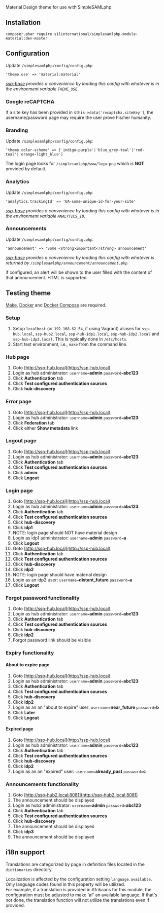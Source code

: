 Material Design theme for use with SimpleSAMLphp 

## Installation

```
composer.phar require silinternational/simplesamlphp-module-material:dev-master
```

## Configuration

Update `/simplesamlphp/config/config.php`:

```
'theme.use' => 'material:material'
```

_[ssp-base](https://github.com/silinternational/ssp-base) provides a convenience by loading this config with whatever is in the environment variable `THEME_USE`._

### Google reCAPTCHA
If a site key has been provided in `$this->data['recaptcha.siteKey']`, the 
username/password page may require the user prove his/her humanity.

### Branding
Update `/simplesamlphp/config/config.php`:

```
'theme.color-scheme' => ['indigo-purple'|'blue_grey-teal'|'red-teal'|'orange-light_blue']
```

The login page looks for `/simplesamlphp/www/logo.png` which is **NOT** provided by default.

### Analytics
Update `/simplesamlphp/config/config.php`:

```
'analytics.trackingId' => 'UA-some-unique-id-for-your-site'
```

_[ssp-base](https://github.com/silinternational/ssp-base) provides a convenience by loading this config with whatever is in the environment variable `ANALYTICS_ID`._

### Announcements
Update `/simplesamlphp/config/config.php`:

```
'announcement' => 'Some <strong>important</strong> announcement'
```

_[ssp-base](https://github.com/silinternational/ssp-base) provides a convenience by loading this config with whatever is returned by `/simplesamlphp/announcement/announcement.php`._

If configured, an alert will be shown to the user filled with the content of that announcement.  HTML is supported.

## Testing theme

[Make](https://www.gnu.org/software/make/), [Docker](https://www.docker.com/products/overview) and 
[Docker Compose](https://docs.docker.com/compose/install/) are required.

### Setup 

1. Setup `localhost` (or `192.168.62.54`, if using Vagrant) aliases for `ssp-hub.local`, `ssp-hub2.local`, `ssp-hub-idp1.local`, `ssp-hub-idp2.local` and `ssp-hub-idp3.local`.  This is typically done in `/etc/hosts`.
2. Start test environment, i.e., `make` from the command line.

### Hub page
1. Goto [http://ssp-hub.local](http://ssp-hub.local)
2. Login as hub administrator: `username=`**admin** `password=`**abc123**
3. Click **Authentication** tab
4. Click **Test configured authentication sources**
5. Click **hub-discovery**

### Error page
1. Goto [http://ssp-hub.local](http://ssp-hub.local)
2. Login as hub administrator: `username=`**admin** `password=`**abc123**
3. Click **Federation** tab
4. Click either **Show metadata** link

### Logout page
1. Goto [http://ssp-hub.local](http://ssp-hub.local)
2. Login as hub administrator: `username=`**admin** `password=`**abc123**
3. Click **Authentication** tab
4. Click **Test configured authentication sources**
5. Click **admin**
6. Click **Logout**

### Login page
1. Goto [http://ssp-hub.local](http://ssp-hub.local)
2. Login as hub administrator: `username=`**admin** `password=`**abc123**
3. Click **Authentication** tab
4. Click **Test configured authentication sources**
5. Click **hub-discovery**
6. Click **idp1**
7. NOTE: login page should NOT have material design
8. Login as idp1 administrator: `username=`**admin** `password=`**a**
9. Click **Logout**
10. Goto [http://ssp-hub.local](http://ssp-hub.local)
11. Click **Authentication** tab
12. Click **Test configured authentication sources**
13. Click **hub-discovery**
14. Click **idp2**
15. NOTE: login page should have material design
16. Login as an idp2 user: `username=`**distant_future** `password=`**a**
17. Click **Logout**

### Forgot password functionality
1. Goto [http://ssp-hub.local](http://ssp-hub.local)
2. Login as hub administrator: `username=`**admin** `password=`**abc123**
3. Click **Authentication** tab
4. Click **Test configured authentication sources**
5. Click **hub-discovery**
6. Click **idp2**
7. Forgot password link should be visible

### Expiry functionality
#### About to expire page
1. Goto [http://ssp-hub.local](http://ssp-hub.local)
2. Login as hub administrator: `username=`**admin** `password=`**abc123**
3. Click **Authentication** tab
4. Click **Test configured authentication sources**
5. Click **hub-discovery**
6. Click **idp2**
7. Login as an an "about to expire" user: `username=`**near_future** `password=`**b**
8. Click **Later**
9. Click **Logout**

#### Expired page
1. Goto [http://ssp-hub.local](http://ssp-hub.local)
2. Login as hub administrator: `username=`**admin** `password=`**abc123**
3. Click **Authentication** tab
4. Click **Test configured authentication sources**
5. Click **hub-discovery**
6. Click **idp2**
7. Login as an an "expired" user: `username=`**already_past** `password=`**c**

### Announcements functionality
1. Goto [http://ssp-hub2.local:8081](http://ssp-hub2.local:8081)
2. The announcement should be displayed
3. Login as hub2 administrator: `username=`**admin** `password=`**abc123**
4. Click **Authentication** tab
5. Click **Test configured authentication sources**
6. Click **hub-discovery**
7. The announcement should be displayed
8. Click **idp3**
9. The announcement should be displayed

## i18n support
Translations are categorized by page in definition files located in the `dictionaries` directory.

Localization is affected by the configuration setting `language.available`.  Only language codes found in this property will be utilized.  
For example, if a translation is provided in Afrikaans for this module, the configuration must be adjusted to make 'af' an available
language.  If that's not done, the translation function will not utilize the translations even if provided.
